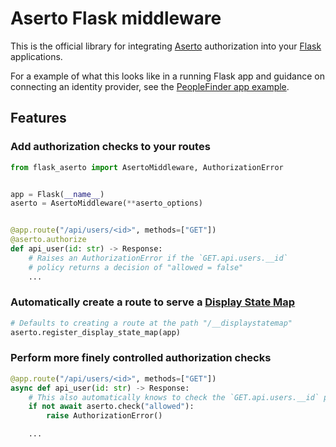 # Aserto Flask middleware
This is the official library for integrating [Aserto](https://www.aserto.com/) authorization into your [Flask](https://github.com/pallets/flask) applications.

For a example of what this looks like in a running Flask app and guidance on connecting an identity provider, see the [PeopleFinder app example](https://github.com/aserto-dev/aserto-python/tree/main/packages/flask-aserto/peoplefinder_example).

## Features
### Add authorization checks to your routes
```py
from flask_aserto import AsertoMiddleware, AuthorizationError


app = Flask(__name__)
aserto = AsertoMiddleware(**aserto_options)


@app.route("/api/users/<id>", methods=["GET"])
@aserto.authorize
def api_user(id: str) -> Response:
    # Raises an AuthorizationError if the `GET.api.users.__id`
    # policy returns a decision of "allowed = false" 
    ...
```
### Automatically create a route to serve a [Display State Map](https://docs.aserto.com/docs/authorizer-guide/display-state-map)
```py
# Defaults to creating a route at the path "/__displaystatemap" 
aserto.register_display_state_map(app)
```
### Perform more finely controlled authorization checks
```py
@app.route("/api/users/<id>", methods=["GET"])
async def api_user(id: str) -> Response:
    # This also automatically knows to check the `GET.api.users.__id` policy
    if not await aserto.check("allowed"):
        raise AuthorizationError()

    ...
```
